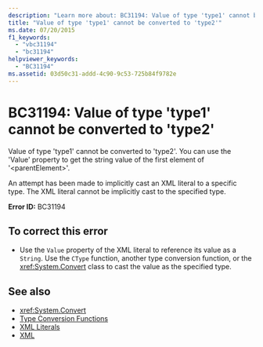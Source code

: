 ```yaml
---
description: "Learn more about: BC31194: Value of type 'type1' cannot be converted to 'type2"
title: "Value of type 'type1' cannot be converted to 'type2'"
ms.date: 07/20/2015
f1_keywords:
  - "vbc31194"
  - "bc31194"
helpviewer_keywords:
  - "BC31194"
ms.assetid: 03d50c31-addd-4c90-9c53-725b84f9782e
---
```

# BC31194: Value of type 'type1' cannot be converted to 'type2'

Value of type 'type1' cannot be converted to 'type2'. You can use the 'Value' property to get the string value of the first element of '\<parentElement>'.

 An attempt has been made to implicitly cast an XML literal to a specific type. The XML literal cannot be implicitly cast to the specified type.

 **Error ID:** BC31194

## To correct this error

- Use the `Value` property of the XML literal to reference its value as a `String`. Use the `CType` function, another type conversion function, or the <xref:System.Convert> class to cast the value as the specified type.

## See also

- <xref:System.Convert>
- [Type Conversion Functions](../functions/type-conversion-functions.md)
- [XML Literals](../xml-literals/index.md)
- [XML](../../programming-guide/language-features/xml/index.md)
